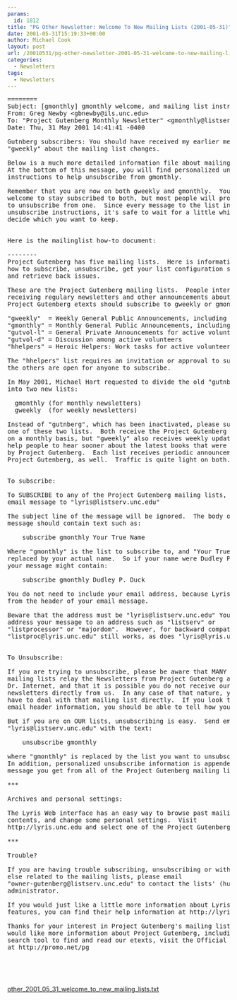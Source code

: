 ```yaml
---
params:
  id: 1812
title: "PG Other Newsletter: Welcome To New Mailing Lists (2001-05-31)"
date: 2001-05-31T15:19:33+00:00
author: Michael Cook
layout: post
url: /20010531/pg-other-newsletter-2001-05-31-welcome-to-new-mailing-lists/
categories:
  - Newsletters
tags:
  - Newsletters
---
```

<pre>========
Subject: [gmonthly] gmonthly welcome, and mailing list instructions
From: Greg Newby &lt;gbnewby@ils.unc.edu&gt;
To: "Project Gutenberg Monthly Newsletter" &lt;gmonthly@listserv.unc.edu&gt;
Date: Thu, 31 May 2001 14:41:41 -0400

Gutnberg subscribers: You should have received my earlier message to
"gweekly" about the mailing list changes.

Below is a much more detailed information file about mailing lists.
At the bottom of this message, you will find personalized unsubscribe
instructions to help unsubscribe from gmonthly.

Remember that you are now on both gweekly and gmonthly.  You are
welcome to stay subscribed to both, but most people will probably want
to unsubscribe from one.  Since every message to the list includes
unsubscribe instructions, it's safe to wait for a little while to
decide which you want to keep.


Here is the mailinglist how-to document:

--------
Project Gutenberg has five mailing lists.  Here is information about
how to subscribe, unsubscribe, get your list configuration settings,
and retrieve back issues.

These are the Project Gutenberg mailing lists.  People interested in
receiving regulary newsletters and other announcements about the
Project Gutenberg etexts should subscribe to gweekly or gmonthly:

"gweekly"  = Weekly General Public Announcements, including the newsletter
"gmonthly" = Monthly General Public Announcements, including the newsletter
"gutvol-l" = General Private Announcements for active volunteers
"gutvol-d" = Discussion among active volunteers
"hhelpers" = Heroic Helpers: Work tasks for active volunteers (approval needed)

The "hhelpers" list requires an invitation or approval to subscribe,
the others are open for anyone to subscribe.

In May 2001, Michael Hart requested to divide the old "gutnberg" list
into two new lists:

  gmonthly (for monthly newsletters)
  gweekly  (for weekly newsletters)

Instead of "gutnberg", which has been inactivated, please subscribe to
one of these two lists.  Both receive the Project Gutenberg newsletter
on a monthly basis, but "gweekly" also receives weekly updates, which
help people to hear sooner about the latest books that were published
by Project Gutenberg.  Each list receives periodic announcements about
Project Gutenberg, as well.  Traffic is quite light on both.


To subscribe:

To SUBSCRIBE to any of the Project Gutenberg mailing lists, send an
email message to "lyris@listserv.unc.edu"

The subject line of the message will be ignored.  The body of the
message should contain text such as:

	subscribe gmonthly Your True Name

Where "gmonthly" is the list to subscribe to, and "Your True Name" is
replaced by your actual name.  So if your name were Dudley P. Duck,
your message might contain:

	subscribe gmonthly Dudley P. Duck

You do not need to include your email address, because Lyris gets it
from the header of your email message.

Beware that the address must be "lyris@listserv.unc.edu" You can't
address your message to an address such as "listserv" or
"listprocessor" or "majordom".  However, for backward compatibility,
"listproc@lyris.unc.edu" still works, as does "lyris@lyris.unc.edu".


To Unsubscribe:

If you are trying to unsubscribe, please be aware that MANY different
mailing lists relay the Newsletters from Project Gutenberg and Ask
Dr. Internet, and that it is possible you do not receive our
newsletters directly from us.  In any case of that nature, you would
have to deal with that mailing list directly.  If you look through the
email header information, you should be able to tell how you got it.

But if you are on OUR lists, unsubscribing is easy.  Send email to
"lyris@listserv.unc.edu" with the text:

	unsubscribe gmonthly

where "gmonthly" is replaced by the list you want to unsubscribe from.
In addition, personalized unsubscribe information is appended to every
message you get from all of the Project Gutenberg mailing lists.

***

Archives and personal settings:

The Lyris Web interface has an easy way to browse past mailing list
contents, and change some personal settings.  Visit
http://lyris.unc.edu and select one of the Project Gutenberg lists.

***

Trouble?

If you are having trouble subscribing, unsubscribing or with anything
else related to the mailing lists, please email
"owner-gutenberg@listserv.unc.edu" to contact the lists' (human)
administrator.

If you would just like a little more information about Lyris
features, you can find their help information at http://lyris.unc.edu/help

Thanks for your interest in Project Gutenberg's mailing lists!  If you
would like more information about Project Gutenberg, including an easy
search tool to find and read our etexts, visit the Official Web Pages
at http://promo.net/pg




</pre>

<a href="/nl_archives/2001/other_2001_05_31_welcome_to_new_mailing_lists.txt" target="_blank" rel="nofollow">other_2001_05_31_welcome_to_new_mailing_lists.txt</a>
